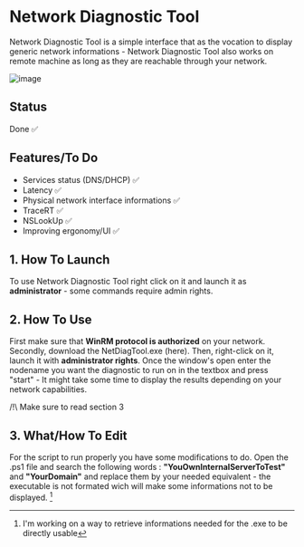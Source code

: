 # **Network Diagnostic Tool**

Network Diagnostic Tool is a simple interface that as the vocation to display generic network informations - Network Diagnostic Tool also works on remote machine as long as they are reachable through your network.

![image](https://github.com/user-attachments/assets/7bb3251b-138f-4400-8b7c-f70e6e98f530)

## Status

Done ✅

## Features/To Do

-  Services status (DNS/DHCP) ✅ 
-  Latency ✅ 
-  Physical network interface informations ✅ 
-  TraceRT ✅
-  NSLookUp ✅
-  Improving ergonomy/UI ✅

##  **1. How To Launch** 

To use Network Diagnostic Tool right click on it and launch it as **administrator** - some commands require admin rights. 

## **2. How To Use**

First make sure that **WinRM protocol is authorized** on your network. Secondly, download the NetDiagTool.exe (here). Then, right-click on it, launch it with **administrator rights**. Once the window's open enter the nodename you want the diagnostic to run on in the textbox and press "start" - It might take some time to display the results depending on your network capabilities.

/!\ Make sure to read section 3

## **3. What/How To Edit**

For the script to run properly you have some modifications to do. Open the .ps1 file and search the following words : **"YouOwnInternalServerToTest"** and **"YourDomain"** and replace them by your needed equivalent - the executable is not formated wich will make some informations not to be displayed. [^1]

[^1]: I'm working on a way to retrieve informations needed for the .exe to be directly usable

